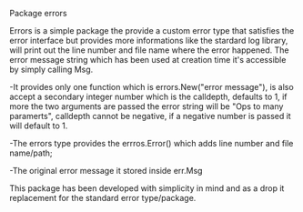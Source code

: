 Package errors 

Errors is a simple package the provide a custom error type that satisfies the 
error interface but provides more informations like the stardard log library, 
will print out the line number and file name where the error happened.
The error message string which has been used at creation time it's accessible by
simply calling Msg.


-It provides only one function which is errors.New("error message"), is also accept
 a secondary integer number which is the calldepth, defaults to 1, if more the 
 two arguments are passed the error string will be "Ops to many paramerts", calldepth
 cannot be negative, if a negative number is passed it will default to 1.

-The errors type provides the errros.Error() which adds line number and file name/path;

-The original error message it stored inside err.Msg

This package has been developed with simplicity in mind and as a drop it replacement
for the standard error type/package.

